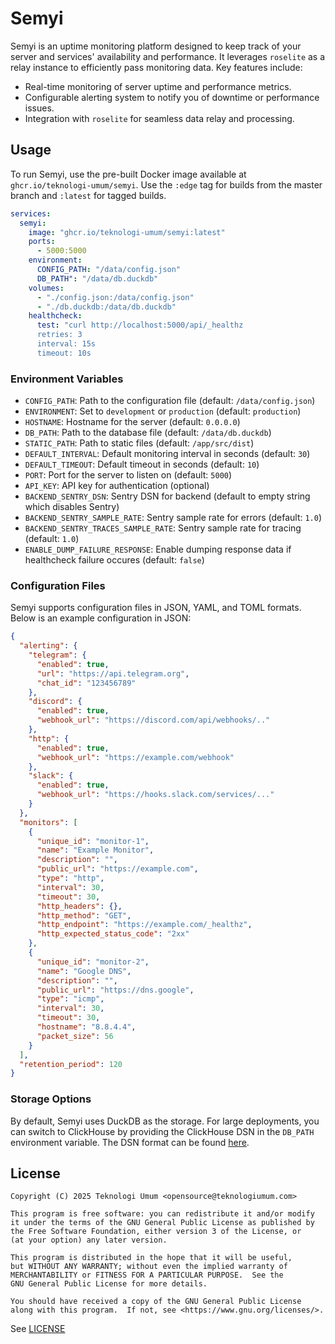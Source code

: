 # Semyi

Semyi is an uptime monitoring platform designed to keep track of your server and services' availability and performance. It leverages `roselite` as a relay instance to efficiently pass monitoring data. Key features include:
- Real-time monitoring of server uptime and performance metrics.
- Configurable alerting system to notify you of downtime or performance issues.
- Integration with `roselite` for seamless data relay and processing.

## Usage

To run Semyi, use the pre-built Docker image available at `ghcr.io/teknologi-umum/semyi`. Use the `:edge` tag for builds from the master branch and `:latest` for tagged builds.

```yaml
services:
  semyi:
    image: "ghcr.io/teknologi-umum/semyi:latest"
    ports:
      - 5000:5000
    environment:
      CONFIG_PATH: "/data/config.json"
      DB_PATH": "/data/db.duckdb"
    volumes:
      - "./config.json:/data/config.json"
      - "./db.duckdb:/data/db.duckdb"
    healthcheck:
      test: "curl http://localhost:5000/api/_healthz
      retries: 3
      interval: 15s
      timeout: 10s
```

### Environment Variables

- `CONFIG_PATH`: Path to the configuration file (default: `/data/config.json`)
- `ENVIRONMENT`: Set to `development` or `production` (default: `production`)
- `HOSTNAME`: Hostname for the server (default: `0.0.0.0`)
- `DB_PATH`: Path to the database file (default: `/data/db.duckdb`)
- `STATIC_PATH`: Path to static files (default: `/app/src/dist`)
- `DEFAULT_INTERVAL`: Default monitoring interval in seconds (default: `30`)
- `DEFAULT_TIMEOUT`: Default timeout in seconds (default: `10`)
- `PORT`: Port for the server to listen on (default: `5000`)
- `API_KEY`: API key for authentication (optional)
- `BACKEND_SENTRY_DSN`: Sentry DSN for backend (default to empty string which disables Sentry)
- `BACKEND_SENTRY_SAMPLE_RATE`: Sentry sample rate for errors (default: `1.0`)
- `BACKEND_SENTRY_TRACES_SAMPLE_RATE`: Sentry sample rate for tracing (default: `1.0`)
- `ENABLE_DUMP_FAILURE_RESPONSE`: Enable dumping response data if healthcheck failure occures (default: `false`)

### Configuration Files

Semyi supports configuration files in JSON, YAML, and TOML formats. Below is an example configuration in JSON:

```json
{
  "alerting": {
    "telegram": {
      "enabled": true,
      "url": "https://api.telegram.org",
      "chat_id": "123456789"
    },
    "discord": {
      "enabled": true,
      "webhook_url": "https://discord.com/api/webhooks/.."
    },
    "http": {
      "enabled": true,
      "webhook_url": "https://example.com/webhook"
    },
    "slack": {
      "enabled": true,
      "webhook_url": "https://hooks.slack.com/services/..."
    }
  },
  "monitors": [
    {
      "unique_id": "monitor-1",
      "name": "Example Monitor",
      "description": "",
      "public_url": "https://example.com",
      "type": "http",
      "interval": 30,
      "timeout": 30,
      "http_headers": {},
      "http_method": "GET",
      "http_endpoint": "https://example.com/_healthz",
      "http_expected_status_code": "2xx"
    },
    {
      "unique_id": "monitor-2",
      "name": "Google DNS",
      "description": "",
      "public_url": "https://dns.google",
      "type": "icmp",
      "interval": 30,
      "timeout": 30,
      "hostname": "8.8.4.4",
      "packet_size": 56
    }
  ],
  "retention_period": 120
}
```

### Storage Options

By default, Semyi uses DuckDB as the storage. For large deployments, you can switch to ClickHouse by providing the ClickHouse DSN in the `DB_PATH` environment variable. The DSN format can be found [here](https://github.com/ClickHouse/clickhouse-go?tab=readme-ov-file#dsn).

## License

```
Copyright (C) 2025 Teknologi Umum <opensource@teknologiumum.com>

This program is free software: you can redistribute it and/or modify
it under the terms of the GNU General Public License as published by
the Free Software Foundation, either version 3 of the License, or
(at your option) any later version.

This program is distributed in the hope that it will be useful,
but WITHOUT ANY WARRANTY; without even the implied warranty of
MERCHANTABILITY or FITNESS FOR A PARTICULAR PURPOSE.  See the
GNU General Public License for more details.

You should have received a copy of the GNU General Public License
along with this program.  If not, see <https://www.gnu.org/licenses/>.
```

See [LICENSE](./LICENSE)
